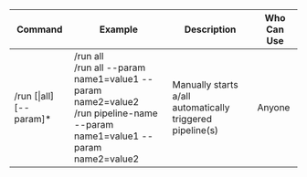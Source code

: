 | Command | Example | Description | Who Can Use |
| ----------- | ----------- | ----------- | ---------------- |
| /run [&#124;all] [--param]* | /run all<br>/run all --param name1=value1 --param name2=value2<br>/run pipeline-name --param name1=value1 --param name2=value2 | Manually starts a/all automatically triggered pipeline(s) | Anyone |
